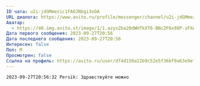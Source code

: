 ```yaml
---
ID чата: u2i-jdGMmezic1FAOJNbgi3oOA
URL диалога: https://www.avito.ru/profile/messenger/channel/u2i-jdGMmezic1FAOJNbgi3oOA
Аватар:
  - https://40.img.avito.st/image/1/1.azyx2ba20dWHfkXT6-BNc2F6x98P-sFXA3rF.BbEcmcuOBmCCQIGrN6TbkliT0AssdlzPx9671wrPf7s.jpeg
Дата первого сообщения: 2023-09-27T20:56
Дата последнего сообщения: 2023-09-27T20:56
Интересен: false
Пол: М
Просмотрен: false
Ссылка на профиль: https://avito.ru/user/df4d150a22b9c52e5f36bf9a63e9ef16/profile?id=3230258510&iid=3230258510&src=messenger&page_from=from_item_messenger
---
```

```Plain
2023-09-27T20:56:32 Persik: Здравствуйте можно
```